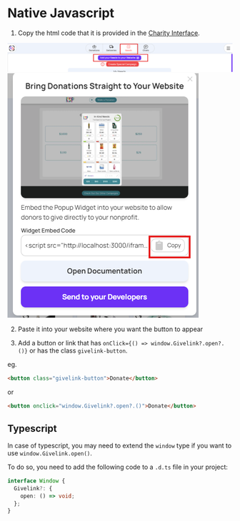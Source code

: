 # Native Javascript

1. Copy the html code that it is provided in the [Charity Interface](https://ci.givelink.app).

![Copy Code](/assets/ci-1.png)
![Copy Code](/assets/ci-2.png)

2. Paste it into your website where you want the button to appear

3. Add a button or link that has `onClick={() => window.Givelink?.open?.()}` or has the class `givelink-button`.

eg.

```html
<button class="givelink-button">Donate</button>
```

or

```html
<button onclick="window.Givelink?.open?.()">Donate</button>
```

## Typescript

In case of typescript, you may need to extend the `window` type if you want to use `window.Givelink.open()`.

To do so, you need to add the following code to a `.d.ts` file in your project:

```typescript
interface Window {
  Givelink?: {
    open: () => void;
  };
}
```
